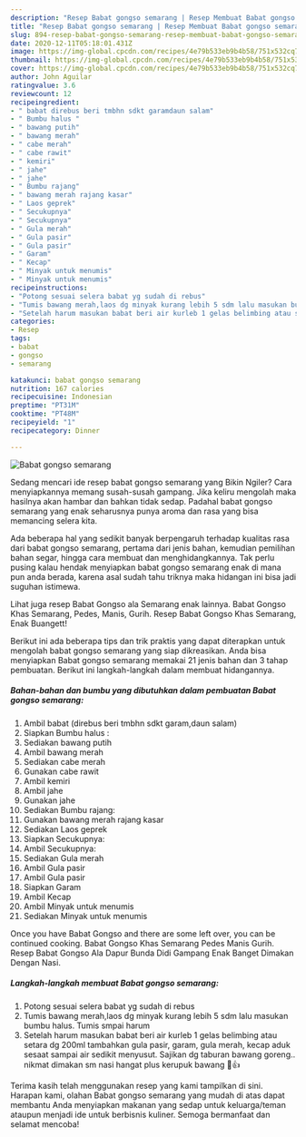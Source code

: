 ```yaml
---
description: "Resep Babat gongso semarang | Resep Membuat Babat gongso semarang Yang Sempurna"
title: "Resep Babat gongso semarang | Resep Membuat Babat gongso semarang Yang Sempurna"
slug: 894-resep-babat-gongso-semarang-resep-membuat-babat-gongso-semarang-yang-sempurna
date: 2020-12-11T05:18:01.431Z
image: https://img-global.cpcdn.com/recipes/4e79b533eb9b4b58/751x532cq70/babat-gongso-semarang-foto-resep-utama.jpg
thumbnail: https://img-global.cpcdn.com/recipes/4e79b533eb9b4b58/751x532cq70/babat-gongso-semarang-foto-resep-utama.jpg
cover: https://img-global.cpcdn.com/recipes/4e79b533eb9b4b58/751x532cq70/babat-gongso-semarang-foto-resep-utama.jpg
author: John Aguilar
ratingvalue: 3.6
reviewcount: 12
recipeingredient:
- " babat direbus beri tmbhn sdkt garamdaun salam"
- " Bumbu halus "
- " bawang putih"
- " bawang merah"
- " cabe merah"
- " cabe rawit"
- " kemiri"
- " jahe"
- " jahe"
- " Bumbu rajang"
- " bawang merah rajang kasar"
- " Laos geprek"
- " Secukupnya"
- " Secukupnya"
- " Gula merah"
- " Gula pasir"
- " Gula pasir"
- " Garam"
- " Kecap"
- " Minyak untuk menumis"
- " Minyak untuk menumis"
recipeinstructions:
- "Potong sesuai selera babat yg sudah di rebus"
- "Tumis bawang merah,laos dg minyak kurang lebih 5 sdm lalu masukan bumbu halus. Tumis smpai harum"
- "Setelah harum masukan babat beri air kurleb 1 gelas belimbing atau setara dg 200ml tambahkan gula pasir, garam, gula merah, kecap aduk sesaat sampai air sedikit menyusut. Sajikan dg taburan bawang goreng.. nikmat dimakan sm nasi hangat plus kerupuk bawang 🤤👍"
categories:
- Resep
tags:
- babat
- gongso
- semarang

katakunci: babat gongso semarang 
nutrition: 167 calories
recipecuisine: Indonesian
preptime: "PT31M"
cooktime: "PT48M"
recipeyield: "1"
recipecategory: Dinner

---
```



![Babat gongso semarang](https://img-global.cpcdn.com/recipes/4e79b533eb9b4b58/751x532cq70/babat-gongso-semarang-foto-resep-utama.jpg)

Sedang mencari ide resep babat gongso semarang yang Bikin Ngiler? Cara menyiapkannya memang susah-susah gampang. Jika keliru mengolah maka hasilnya akan hambar dan bahkan tidak sedap. Padahal babat gongso semarang yang enak seharusnya punya aroma dan rasa yang bisa memancing selera kita.

Ada beberapa hal yang sedikit banyak berpengaruh terhadap kualitas rasa dari babat gongso semarang, pertama dari jenis bahan, kemudian pemilihan bahan segar, hingga cara membuat dan menghidangkannya. Tak perlu pusing kalau hendak menyiapkan babat gongso semarang enak di mana pun anda berada, karena asal sudah tahu triknya maka hidangan ini bisa jadi suguhan istimewa.

Lihat juga resep Babat Gongso ala Semarang enak lainnya. Babat Gongso Khas Semarang, Pedes, Manis, Gurih. Resep Babat Gongso Khas Semarang, Enak Buangett!


Berikut ini ada beberapa tips dan trik praktis yang dapat diterapkan untuk mengolah babat gongso semarang yang siap dikreasikan. Anda bisa menyiapkan Babat gongso semarang memakai 21 jenis bahan dan 3 tahap pembuatan. Berikut ini langkah-langkah dalam membuat hidangannya.

<!--inarticleads1-->

##### Bahan-bahan dan bumbu yang dibutuhkan dalam pembuatan Babat gongso semarang:

1. Ambil  babat (direbus beri tmbhn sdkt garam,daun salam)
1. Siapkan  Bumbu halus :
1. Sediakan  bawang putih
1. Ambil  bawang merah
1. Sediakan  cabe merah
1. Gunakan  cabe rawit
1. Ambil  kemiri
1. Ambil  jahe
1. Gunakan  jahe
1. Sediakan  Bumbu rajang:
1. Gunakan  bawang merah rajang kasar
1. Sediakan  Laos geprek
1. Siapkan  Secukupnya:
1. Ambil  Secukupnya:
1. Sediakan  Gula merah
1. Ambil  Gula pasir
1. Ambil  Gula pasir
1. Siapkan  Garam
1. Ambil  Kecap
1. Ambil  Minyak untuk menumis
1. Sediakan  Minyak untuk menumis


Once you have Babat Gongso and there are some left over, you can be continued cooking. Babat Gongso Khas Semarang Pedes Manis Gurih. Resep Babat Gongso Ala Dapur Bunda Didi Gampang Enak Banget Dimakan Dengan Nasi. 

<!--inarticleads2-->

##### Langkah-langkah membuat Babat gongso semarang:

1. Potong sesuai selera babat yg sudah di rebus
1. Tumis bawang merah,laos dg minyak kurang lebih 5 sdm lalu masukan bumbu halus. Tumis smpai harum
1. Setelah harum masukan babat beri air kurleb 1 gelas belimbing atau setara dg 200ml tambahkan gula pasir, garam, gula merah, kecap aduk sesaat sampai air sedikit menyusut. Sajikan dg taburan bawang goreng.. nikmat dimakan sm nasi hangat plus kerupuk bawang 🤤👍




Terima kasih telah menggunakan resep yang kami tampilkan di sini. Harapan kami, olahan Babat gongso semarang yang mudah di atas dapat membantu Anda menyiapkan makanan yang sedap untuk keluarga/teman ataupun menjadi ide untuk berbisnis kuliner. Semoga bermanfaat dan selamat mencoba!
